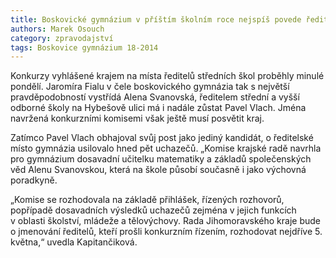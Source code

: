 ```yaml
---
title: Boskovické gymnázium v příštím školním roce nejspíš povede ředitelka
authors: Marek Osouch
category: zpravodajství
tags: Boskovice gymnázium 18-2014
---
```


Konkurzy vyhlášené krajem na místa ředitelů středních škol proběhly minulé pondělí. Jaromíra Fialu v čele boskovického gymnázia tak s největší pravděpodobností vystřídá Alena Svanovská, ředitelem střední a vyšší odborné školy na Hybešově ulici má i nadále zůstat Pavel Vlach. Jména navržená konkurzními komisemi však ještě musí posvětit kraj.

Zatímco Pavel Vlach obhajoval svůj post jako jediný kandidát, o ředitelské místo gymnázia usilovalo hned pět uchazečů.  „Komise krajské radě navrhla pro gymnázium dosavadní učitelku matematiky a základů společenských věd Alenu Svanovskou, která na škole působí současně i jako výchovná poradkyně.

„Komise se rozhodovala na základě přihlášek, řízených rozhovorů, popřípadě dosavadních výsledků uchazečů zejména v jejich funkcích v oblasti školství, mládeže a tělovýchovy. Rada Jihomoravského kraje bude o jmenování ředitelů, kteří prošli konkurzním řízením, rozhodovat nejdříve 5. května,“ uvedla Kapitančiková.